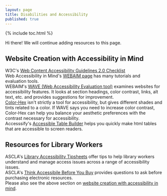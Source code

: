 ```yaml
---  
layout: page  
title: Disabilities and Accessibility  
published: true  
---  
```


{% include toc.html %}

<p class="message">
  Hi there! We will continue adding resources to this page.
</p>

## Website Creation with Accessibility in Mind    

W3C's [Web Content Accessibility Guidelines 2.0 Checklist](https://www.w3.org/TR/2005/WD-WCAG20-20050630/checklist)  
Web Accessibility in Mind's [WEBAIM page](http://webaim.org) has many tutorials and evaluation tools.  
WEBAIM's [WAVE (Web Accessibility Evaluation tool)](http://wave.webaim.org) examines websites for accessibility features. It looks at section headings, color contrast, links, alt text, etc. and provides suggestions for improvement.  
[Color-Hex](http://www.color-hex.com) isn't strictly a tool for accessibility, but gives different shades and tints related to a color. If WAVE says you need to increase color contrast, Color-Hex can help you balance your aesthetic preferences with the contrast necessary for accessibility.  
Accesssify's [Accessible Table Builder](http://accessify.com/tools-and-wizards/accessibility-tools/table-builder/) helps you quickly make html tables that are accessible to screen readers.  

## Resources for Library Workers  

ASCLA's [Library Accessibility Tipsheets](http://www.ala.org/ascla/resources/tipsheets) offer tips to help library workers understand and manage access issues across a range of accessibility issues.  
ASCLA's [Think Accessibile Before You Buy](http://www.ala.org/ascla/asclaprotools/thinkaccessible/default) provides questions to ask before purchasing electronic resources.  
Please also see the above section on [website creation with accessibility in mind](https://ilasjc.github.io/disabilities-and-accessibility/#website-accessibility-resources).  

